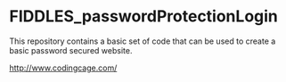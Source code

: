 # FIDDLES_passwordProtectionLogin

This repository contains a basic set of code that can be used to create a basic password secured website.


http://www.codingcage.com/
